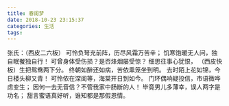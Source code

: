 ```yaml
---
title: 春闺梦 
date: 2018-10-23 23:15:37
categories: 生活
tags:
---
```


张氏：（西皮二六板）
可怜负弩充前阵，历尽风霜万苦辛；
饥寒饱暖无人问，独自眠餐独自行！
可曾身体受伤损？是否烽烟屡受惊？
细思往事心犹恨，
（西皮快板）生把鸳鸯两下分。
终朝如醉还如病，苦依熏笼坐到明。
去时陌上花如锦，今日楼头柳又青！
可怜侬在深闺等，海棠开日到如今。
门环偶响疑投信，市语微哗虑变生；
因何一去无音信？不管我家中肠断的人！
毕竟男儿多薄幸，误人两字是功名；
甜言蜜语真好听，谁知都是那假恩情。
